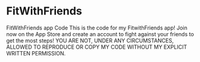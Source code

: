 # FitWithFriends
FitWithFriends app Code
This is the code for my FitwithFriends app!
Join now on the App Store and create an account to fight against your friends to get the most steps!
YOU ARE NOT, UNDER ANY CIRCUMSTANCES, ALLOWED TO REPRODUCE OR COPY MY CODE WITHOUT MY EXPLICIT WRITTEN PERMISSION.
